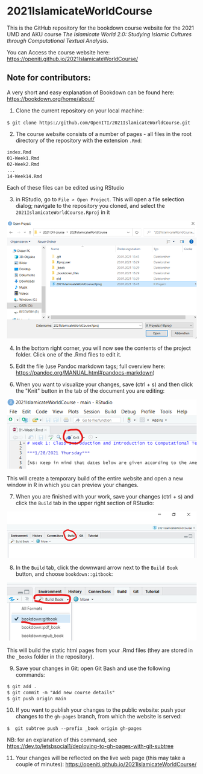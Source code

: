 # 2021IslamicateWorldCourse

This is the GitHub repository for the bookdown course website for the 2021 UMD and AKU course *The Islamicate World 2.0: Studying Islamic Cultures through Computational Textual Analysis*.

You can Access the course website here: https://openiti.github.io/2021IslamicateWorldCourse/

## Note for contributors: 

A very short and easy explanation of Bookdown can be found here: https://bookdown.org/home/about/

1. Clone the current repository on your local machine: 

`$ git clone https://github.com/OpenITI/2021IslamicateWorldCourse.git`

2. The course website consists of a number of pages - all files in the root directory of the repository with the extension `.Rmd`: 

```
index.Rmd
01-Week1.Rmd
02-Week2.Rmd
...
14-Week14.Rmd
```

Each of these files can be edited using RStudio

3. in RStudio, go to `File > Open Project`. This will open a file selection dialog; navigate to the repository you cloned, and select the `2021IslamicateWorldCourse.Rproj` in it

![Select Rproj](img/Rproj.png)

4. In the bottom right corner, you will now see the contents of the project folder. Click one of the .Rmd files to edit it. 

5. Edit the file (use Pandoc markdown tags; full overview here: https://pandoc.org/MANUAL.html#pandocs-markdown)

6. When you want to visualize your changes, save (ctrl + s) and then click the "Knit" button in the tab of the document you are editing:

![knit](img/knit.png)

This will create a temporary build of the entire website and open a new window in R in which you can preview your changes. 

7. When you are finished with your work, save your changes (ctrl + s) and click the `Build` tab in the upper right section of RStudio:

![build](img/build.png)

8. In the `Build` tab, click the downward arrow next to the `Build Book` button, and choose `bookdown::gitbook`: 

![build gitbook](img/build_gitbook.png)

This will build the static html pages from your .Rmd files (they are stored in the `_books` folder in the repository).

9. Save your changes in Git: open Git Bash and use the following commands: 

```
$ git add .
$ git commit -m "Add new course details"
$ git push origin main
```

10. If you want to publish your changes to the public website: push your changes to the `gh-pages` branch, from which the website is served:

`$  git subtree push --prefix _book origin gh-pages`

NB: for an explanation of this command, see https://dev.to/letsbsocial1/deploying-to-gh-pages-with-git-subtree

11. Your changes will be reflected on the live web page (this may take a couple of minutes): https://openiti.github.io/2021IslamicateWorldCourse/
